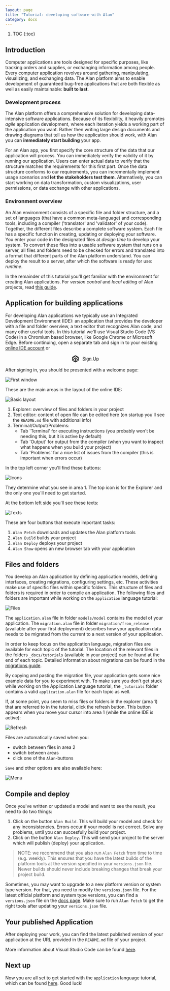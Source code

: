 ```yaml
---
layout: page
title: "Tutorial: developing software with Alan"
category: docs
---
```


1. TOC
{:toc}

## Introduction
Computer applications are tools designed for specific purposes, like tracking orders and supplies, or exchanging information among people. Every computer application revolves around gathering, manipulating, visualizing, and exchanging data. The Alan platform aims to enable development of guaranteed bug-free applications that are both flexible as well as easily maintainable: **built to last**.

### Development process
The Alan platform offers a comprehensive solution for developing data-intensive software applications. Because of its flexibility, it heavily promotes *agile* application development, where each iteration yields a working part of the application you want. Rather then writing large design documents and drawing diagrams that tell us how the application should work, with Alan you can **immediately start building** your app.

For an Alan app, you first specify the core structure of the data that our application will process. You can immediately verify the validity of it by running our application. Users can enter actual data to verify that the structure matches the requirements for this first part. Once the data structure conforms to our requirements, you can incrementally implement usage scenarios and **let the stakeholders test them**. Alternatively, you can start working on data transformation, custom visualizations, user permissions, or data exchange with other applications.

### Environment overview
An Alan environment consists of a specific file and folder structure, and a set of languages (that have a common meta-language) and corresponding tools, including a compiler ('translator' and 'validator' of your code). Together, the different files describe a complete software system. Each file has a specific function in creating, updating or deploying your software. You enter your code in the designated files at *design time* to develop your system. To convert these files into a usable software system that runs on a server, all files and folders need to be checked for errors and translated into a format that different parts of the Alan platform understand. You can deploy the result to a server, after which the software is ready for use: *runtime*.

In the remainder of this tutorial you'll get familiar with the environment for creating Alan applications.
For *version control* and *local editing* of Alan projects, read [this guide](/pages/tutorials/ide/ide-version-control.html).

## Application for building applications
For developing Alan applications we typically use an Integrated Development Environment (IDE): an application that provides the developer with a file and folder overview, a text editor that recognizes Alan code, and many other useful tools.
In this tutorial we'll use Visual Studio Code (VS Code) in a Chromium based browser, like Google Chrome or Microsoft Edge.
Before continuing, open a separate tab and sign in to your existing [online IDE account](https://coder.alan-platform.com/) or

<p style="text-align:center;">
<a class="button call-to-action" href="https://coder.alan-platform.com/signup/" target="_blank" rel="noopener noreferrer" style="display: inline-flex;align-items: center;">
    <svg fill="none" height="24" viewBox="0 0 24 24" width="24" stroke="currentColor" stroke-linecap="round" stroke-linejoin="round" stroke-width="2" xmlns="http://www.w3.org/2000/svg">
        <path d="M21 16V8a2 2 0 0 0-1-1.73l-7-4a2 2 0 0 0-2 0l-7 4A2 2 0 0 0 3 8v8a2 2 0 0 0 1 1.73l7 4a2 2 0 0 0 2 0l7-4A2 2 0 0 0 21 16z"/>
        <polyline points="7.5 4.21 12 6.81 16.5 4.21"/>
        <polyline points="7.5 19.79 7.5 14.6 3 12"/>
        <polyline points="21 12 16.5 14.6 16.5 19.79"/>
        <polyline points="3.27 6.96 12 12.01 20.73 6.96"/>
        <line x1="12" x2="12" y1="22.08" y2="12"/>
    </svg>
    <span style="padding-left:10px;">Sign Up</span>
</a>
</p>

After signing in, you should be presented with a welcome page:

![First window](./images_IDE/001.png)

These are the main areas in the layout of the online IDE:

![Basic layout](./images_IDE/002.png)

1. Explorer: overview of files and folders in your project
2. Text editor: content of open file can be edited here (on startup you'll see the `README.md` file with additional info)
3. Terminal/Output/Problems:
    - Tab 'Terminal' for executing instructions (you probably won't be needing this, but it is active by default)
    - Tab 'Output' for output from the compiler (when you want to inspect what happens when you build your project)
    - Tab 'Problems' for a nice list of issues from the compiler (this is important when errors occur)

In the top left corner you'll find these buttons:

![Icons](./images_IDE/003.png)

They determine what you see in area 1. The top icon is for the Explorer and the only one you'll need to get started.

At the bottom left side you'll see these texts:

![Texts](./images_IDE/004.png)

These are four buttons that execute important tasks:
1. `Alan Fetch` downloads and updates the Alan platform tools
2. `Alan Build` builds your project
3. `Alan Deploy` deploys your project
4. `Alan Show` opens an new browser tab with your application

## Files and folders
You develop an Alan application by defining application models, defining interfaces, creating migrations, configuring settings, etc.
These activities make use of specific files within specific folders.
This structure of files and folders is required in order to compile an application.
The following files and folders are important while working on the `application` language tutorial:

![Files](./images_IDE/005.png)

The `application.alan` file in folder `models/model` contains the model of your application.
The `migration.alan` file in folder `migration/from_release` (available after your first deployment) describes how your application data needs to be migrated from the current to a next version of your application.

In order to keep focus on the application language, migration files are available for each topic of the tutorial.
The location of the relevant files in the folders `_docs/tutorials` (available in your project) can be found at the end of each topic. Detailed information about migrations can be found in the [migrations guide](/pages/tutorials/migrations/2022.2/migrations.html).

By copying and pasting the migration file, your application gets some nice example data for you to experiment with.
To make sure you don't get stuck while working on the Application Language tutorial, the `_tutorials` folder contains a valid `application.alan` file for each topic as well.

If, at some point, you seem to miss files or folders in the explorer (area 1) that are referred to in the tutorial, click the refresh button.
This button appears when you move your cursor into area 1 (while the online IDE is active):

![Refresh](./images_IDE/006.png)

Files are automatically saved when you:
- switch between files in area 2
- switch between areas
- click one of the `Alan`-buttons

`Save` and other options are also available here:

![Menu](./images_IDE/007.png)

## Compile and deploy
Once you've written or updated a model and want to see the result, you need to do two things:
1. Click on the button `Alan Build`.
This will build your model and check for any inconsistencies.
Errors occur if your model is not correct.
Solve any problems, until you can succesfully build your project.
2. Click on the button `Alan Deploy`.
This will send your project to the server which will publish (deploy) your application.

> NOTE: we recommend that you also run `Alan Fetch` from time to time (e.g. weekly).
This ensures that you have the latest builds of the platform tools at the version specified in your `versions.json` file.
Newer builds should never include breaking changes that break your project build.

Sometimes, you may want to upgrade to a new platform version or system type version.
For that, you need to modify the `versions.json` file.
For the latest official platform and system type versions, you can find a `versions.json` file on the [docs page](/pages/docs.html).
Make sure to run `Alan Fetch` to get the right tools after updating your `versions.json` file.

## Your published Application
After deploying your work, you can find the latest published version of your application at the URL provided in the `README.md` file of your project.

More information about Visual Studio Code can be found [here](https://code.visualstudio.com/).

## Next up
Now you are all set to get started with the `application` language tutorial, which can be found [here](/pages/tutorials/model/2023.4/application-tutorial.html). Good luck!

